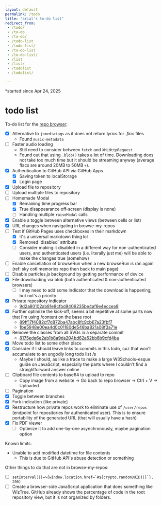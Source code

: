 ```yaml
---
layout: default
permalink: /todo
title: "arial's to-do list"
redirect_from: 
 - /todo/
 - /to-do
 - /to-do/
 - /todo-list
 - /todo-list/
 - /to-do-list
 - /to-do-list/
 - /list
 - /list/
 - /todolist
 - /todolist/

---
```


*started since Apr 24, 2025

# todo list
To-do list for the [repo browser](/resources/explore-my-repos/):
- [x] Alternative to `jsmediatags` as it does not return lyrics for _.flac_ files
	- Found `music-metadata`
- [ ] Faster audio loading
	- Still need to consider between `fetch` and `XMLHttpRequest`
	- Found out that using `.blob()` takes a lot of time. Downloading does not take too much time but it should be streaming anyway (average flacs are around 20MB to 50MB 💀).
- [x] Authentication to GitHub API via GitHub Apps
	- [x] Saving token to localStorage
	- [x] Login page
- [x] Upload file to repository
- [ ] Upload multiple files to repository
- [ ] Homemade Modal
	- [x] Remaining time progress bar
	- [x] True disappearance off-screen (display is none)
	- [ ] Handling multiple `raiseModal` calls
- [x] Enable a toggle between alternative views (between cells or list)
- [x] URL changes when navigating in browse-my-repos
- [ ] Test if GitHub Pages uses checkboxes in their markdown
	- [x] It's a universal markdown thing lol
	- [x] Removed 'disabled` attribute
	- [ ] Consider making it disabled in a different way for non-authenticated users, and authenticated users (i.e. literally just me) will be able to make the changes true (somehow)
- [ ] Enable cancellation of browseRun when a new browseRun is ran again (ref: sky cotl memories repo then back to main page)
- [ ] Disable particles.js background by getting performance of device
- [x] File downloading via blob (both authenticated & non-authenticated browsers)
	- [ ] I may need to add some indicator that the download is happening, but not's a priority
- [x] Private repository indicator
	- [9d2a80102ab81e8cfbd8409235be4af6e4eccea8](https://github.com/arialhamed/arialhamed.github.io/commit/9d2a80102ab81e8cfbd8409235be4af6e4eccea8)
- [x] Further optimize the kick-off, seems a bit repetitive at some parts now that i'm using /content on the base root
	- [89ff17f4082cf7d872ba47abc8fc9cb67a23fbf7](https://github.com/arialhamed/arialhamed.github.io/commit/89ff17f4082cf7d872ba47abc8fc9cb67a23fbf7)
	- [1be5948e00ea4d0c01180de546ba821a08f3a71e](https://github.com/arialhamed/arialhamed.github.io/commit/1be5948e00ea4d0c01180de546ba821a08f3a71e)
- [x] Remove the classes from all SVGs in a separate commit
	- [8175ede6e2ab1b8a9da204bd62a52bb8b9cfd4ba](https://github.com/arialhamed/arialhamed.github.io/commit/8175ede6e2ab1b8a9da204bd62a52bb8b9cfd4ba)
- [x] Move todo list to some other place
- [x] Consider if I should leave links to commits in this todo, cuz that won't accumulate to an ungodly long todo list /s
	- Maybe I should, as like a trace to make a large W3Schools-esque guide on JavaScript, especially the parts where I couldn't find a straightforward answer online
- [ ] Clipboard file contents to base64 to upload to repo
	- Copy image from a website -> Go back to repo browser -> Ctrl + V -> Uploaded
- [ ] Pagination
- [x] Toggle between branches
- [x] Fork indication (like private)
- [x] Restructure how private repos work to eliminate use of `/user/repos` (endpoint for repositories for authenticated user). This is to ensure portability of the generated URL (that will usually have a hash)
- [x] Fix PDF viewer
	- [ ] Optimize it to add one-by-one asynchronously, maybe pagination option

Known limits:
- Unable to add modified datetime for file contents
	- This is due to GitHub API's abuse detection or something

Other things to do that are not in browse-my-repos:
- [ ] ```setInterval(()=>{window.location.href=`#${crypto.randomUUID()}`}, 200)```
- [ ] Create a browser-side JavaScript application that does something like WizTree. GitHub already shows the percentage of code in the root repository view, but it is not organized by folders.
